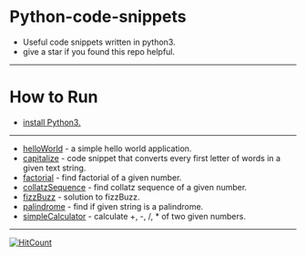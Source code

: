 # Python-code-snippets
* Useful code snippets written in python3.
* give a star if you found this repo helpful.
---
# How to Run
* [install Python3.](https://www.python.org/downloads/)
---
* [helloWorld](../master/helloWorld/helloWorld.py) - a simple hello world application.
* [capitalize](../master/capitalize/capitalize.py) - code snippet that converts every first letter of words in a given text string.
* [factorial](../master/factorial/factorial.py) - find factorial of a given number.
* [collatzSequence](../master/collatzSequence/collatzSequence.py) - find collatz sequence of a given number.
* [fizzBuzz](../master/fizzBuzz/fizzBuzz.py) - solution to fizzBuzz.
* [palindrome](../master/palindrome/palindrome.py) - find if given string is a palindrome.
* [simpleCalculator](../master/simpleCalculator/simpleCalculator.py) - calculate +, -, /, * of two given numbers.
---
[![HitCount](http://hits.dwyl.io/SachinNishal/Python-code-snippets.svg)](http://hits.dwyl.io/SachinNishal/Python-code-snippets)

